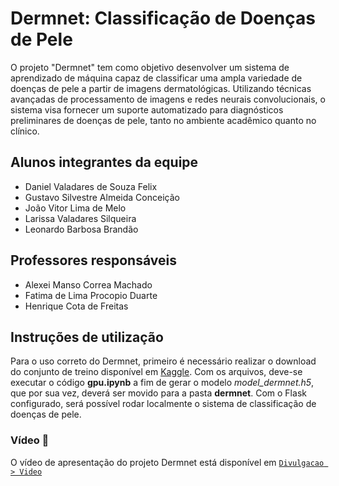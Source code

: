 # Dermnet: Classificação de Doenças de Pele

O projeto "Dermnet" tem como objetivo desenvolver um sistema de aprendizado de máquina capaz de classificar uma ampla variedade de doenças de pele a partir de imagens dermatológicas. Utilizando técnicas avançadas de processamento de imagens e redes neurais convolucionais, o sistema visa fornecer um suporte automatizado para diagnósticos preliminares de doenças de pele, tanto no ambiente acadêmico quanto no clínico.

## Alunos integrantes da equipe

* Daniel Valadares de Souza Felix
* Gustavo Silvestre Almeida Conceição
* João Vitor Lima de Melo
* Larissa Valadares Silqueira
* Leonardo Barbosa Brandão

## Professores responsáveis

* Alexei Manso Correa Machado
* Fatima de Lima Procopio Duarte
* Henrique Cota de Freitas

## Instruções de utilização

Para o uso correto do Dermnet, primeiro é necessário realizar o download do conjunto de treino disponível em [Kaggle](https://www.kaggle.com/datasets/shubhamgoel27/dermnet). Com os arquivos, deve-se executar o código **gpu.ipynb** a fim de gerar o modelo _model_dermnet.h5_, que por sua vez, deverá ser movido para a pasta **dermnet**. Com o Flask configurado, será possível rodar localmente o sistema de classificação de doenças de pele.

### Vídeo 🎥

O vídeo de apresentação do projeto Dermnet está disponível em [`Divulgacao > Video`](https://github.com/ICEI-PUC-Minas-CC-TI/plmg-cc-ti6-2024-1-g06-dermnet/tree/master/Divulgacao/Video)
